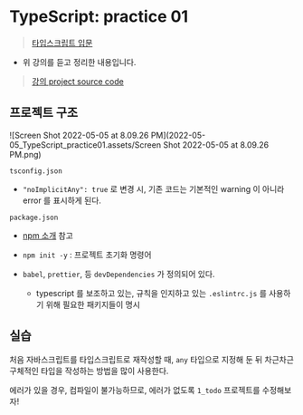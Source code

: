 # TypeScript: practice 01

> [타입스크립트 입문](https://www.inflearn.com/course/%ED%83%80%EC%9E%85%EC%8A%A4%ED%81%AC%EB%A6%BD%ED%8A%B8-%EC%9E%85%EB%AC%B8/)

- 위 강의를 듣고 정리한 내용입니다. 

>[강의 project source code](https://github.com/joshua1988/learn-typescript)

## 프로젝트 구조 

![Screen Shot 2022-05-05 at 8.09.26 PM](2022-05-05_TypeScript_practice01.assets/Screen Shot 2022-05-05 at 8.09.26 PM.png)

`tsconfig.json` 

- `"noImplicitAny": true` 로 변경 시, 기존 코드는 기본적인 warning 이 아니라 error 를 표시하게 된다. 

`package.json`

- [npm 소개](https://joshua1988.github.io/webpack-guide/build/node-npm.html#npm) 참고 

- `npm init -y` : 프로젝트 초기화 명령어 
- `babel`, `prettier`, 등 `devDependencies` 가 정의되어 있다. 
  - typescript 를 보조하고 있는, 규칙을 인지하고 있는 `.eslintrc.js` 를 사용하기 위해 필요한 패키지들이 명시 



## 실습 

처음 자바스크립트를 타입스크립트로 재작성할 때, `any` 타입으로 지정해 둔 뒤 차근차근 구체적인 타입을 작성하는 방법을 많이 사용한다. 

에러가 있을 경우, 컴파일이 불가능하므로, 에러가 없도록 `1_todo` 프로젝트를 수정해보자!

